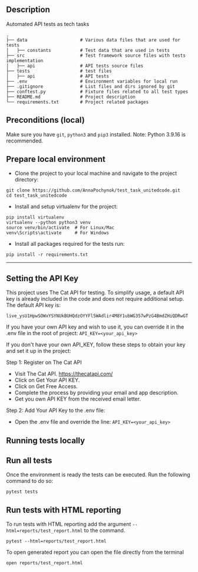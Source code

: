 Description
---
Automated API tests as tech tasks

    .
    ├── data                    # Various data files that are used for tests
    │   ├── constants           # Test data that are used in tests
    ├── src                     # Test framework source files with tests implementation
    │   ├── api                 # API tests source files
    ├── tests                   # test files
    │   ├── api                 # API tests
    ├── .env                    # Environment variables for local run 
    ├── .gitignore              # List files and dirs ignored by git
    ├── conftest.py             # Fixture files related to all test types
    ├── README.md               # Project description
    └── requirements.txt        # Project related packages

Preconditions (local)
---
Make sure you have `git`, `python3` and `pip3` installed. Note: Python 3.9.16 is recommended.

Prepare local environment
---
* Clone the project to your local machine and navigate to the project directory:
```shell
git clone https://github.com/AnnaPochynok/test_task_unitedcode.git
cd test_task_unitedcode
```
* Install and setup virtualenv for the project:
```shell
pip install virtualenv
virtualenv --python python3 venv
source venv/bin/activate  # For Linux/Mac
venv\Scripts\activate     # For Windows
```
* Install all packages required for the tests run:
```shell
pip install -r requirements.txt
```
----

## Setting the API Key
This project uses The Cat API for testing. To simplify usage, a default API key is already included in the code and does not require additional setup.
The default API key is:
```shell
live_ysU1HpwSOWxYSYNUkBUHQdzOYYFl5WAdlir4M8Y1ubWG357wPzG4BmdZHiQDRwGT
```
If you have your own API key and wish to use it, you can override it in the .env file in the root of project: `API_KEY=<your_api_key>`

If you don't have your own API_KEY, follow these steps to obtain your key and set it up in the project:

Step 1: Register on The Cat API
* Visit The Cat API. https://thecatapi.com/
* Click on Get Your API KEY.
* Click on Get Free Access.
* Complete the process by providing your email and app description.
* Get you own API KEY from the received email letter.

Step 2: Add Your API Key to the .env file:
* Open the .env file and override the line: `API_KEY=<your_api_key>`

Running tests locally
---

## Run all tests

Once the environment is ready the tests can be executed. Run the following command to do so:
```shell
pytest tests
```

## Run tests with HTML reporting

To run tests with HTML reporting add the argument `--html=reports/test_report.html` to the command.
```shell
pytest --html=reports/test_report.html
```

To open generated report you can open the file directly from the terminal
```shell
open reports/test_report.html
```

